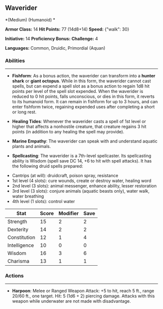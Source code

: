 ## Waverider
*(Medium) (Humanoid) *

**Armor Class:** 14
**Hit Points:** 77 (14d8+14)
**Speed:** {"walk": 30}

**Initiative:** 14
**Proficiency Bonus:**
**Challenge:** 4

**Languages:** Common, Druidic, Primordial (Aquan)

### Abilities
 --- 
- **Fishform**: As a bonus action, the waverider can transform into a **hunter shark** or **giant octopus**. While in this form, the waverider cannot cast spells, but can expend a spell slot as a bonus action to regain 1d8 hit points per level of the spell slot expended. When the waverider is reduced to 0 hit points, falls unconscious, or dies in this form, it reverts to its humanoid form. It can remain in fishform for up to 3 hours, and can enter fishform twice, regaining expended uses after completing a short or long rest.

- **Healing Tides**: Whenever the waverider casts a spell of 1st level or higher that affects a nonhostile creature, that creature regains 3 hit points (in addition to any healing the spell may provide).

- **Marine Empathy**: The waverider can speak with and understand aquatic plants and animals.

- **Spellcasting**: The waverider is a 7th-level spellcaster. Its spellcasting ability is Wisdom (spell save DC 14, +6 to hit with spell attacks). It has the following druid spells prepared:

* Cantrips (at will): druidcraft, poison spray, resistance
* 1st level (4 slots): cure wounds, create or destroy water, healing word
* 2nd level (3 slots): animal messenger, enhance ability, lesser restoration
* 3rd level (3 slots): conjure animals (aquatic beasts only), water walk, water breathing
* 4th level (1 slots): control water



| Stat | Score | Modifier | Save |
| ---- | ---- | ---- | ---- |
| Strength | 15 | 2 | 2 |
| Dexterity | 14 | 2 | 2 |
| Constitution | 12 | 1 | 4 |
| Intelligence | 10 | 0 | 0 |
| Wisdom | 16 | 3 | 6 |
| Charisma | 13 | 1 | 1 |

### Actions
 --- 
- **Harpoon**: Melee or Ranged Weapon Attack: +5 to hit, reach 5 ft., range 20/60 ft., one target. Hit: 5 (1d6 + 2) piercing damage. Attacks with this weapon while underwater are not made with disadvantage.

